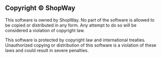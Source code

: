 ## Copyright © ShopWay

This software is owned by ShopWay.
No part of the software is allowed to be copied or distributed
in any form. Any attempt to do so will be considered a violation
of copyright law.

This software is protected by copyright law and international
treaties. Unauthorized copying or distribution of this software
is a violation of these laws and could result in severe penalties.